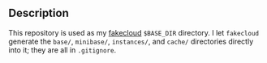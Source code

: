 ## Description ##

This repository is used as my [fakecloud](http://github.com/rpedde/fakecloud) ``$BASE_DIR`` directory.  I let ``fakecloud`` generate the ``base/``, ``minibase/``, ``instances/``, and ``cache/`` directories directly into it; they are all in ``.gitignore``. 

